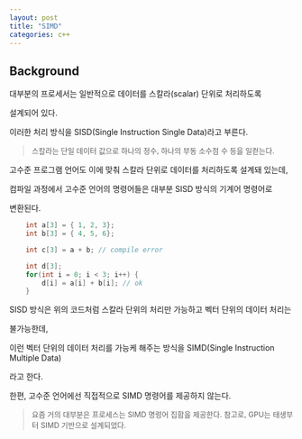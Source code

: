 ```yaml
---
layout: post
title: "SIMD"
categories: c++
---
```


## Background

<!-- begin_excerpt -->

대부분의 프로세서는 일반적으로 데이터를 스칼라(scalar) 단위로 처리하도록 

설계되어 있다. 

<!-- end_excerpt -->

이러한 처리 방식을 SISD(Single Instruction Single Data)라고 부른다.

> <font size="2"> 
> 스칼라는 단일 데이터 값으로 하나의 정수, 하나의 부동 소수점 수 등을 일컫는다.
> </font>

고수준 프로그램 언어도 이에 맞춰 스칼라 단위로 데이터를 처리하도록 설계돼 있는데, 

컴파일 과정에서 고수준 언어의 명령어들은 대부분 SISD 방식의 기계어 명령어로

변환된다.

```c++
    int a[3] = { 1, 2, 3};
    int b[3] = { 4, 5, 6};

    int c[3] = a + b; // compile error

    int d[3];
    for(int i = 0; i < 3; i++) {
        d[i] = a[i] + b[i]; // ok
    }
```

SISD 방식은 위의 코드처럼 스칼라 단위의 처리만 가능하고 벡터 단위의 데이터 처리는 

불가능한데, 

이런 벡터 단위의 데이터 처리를 가능케 해주는 방식을 SIMD(Single Instruction Multiple Data) 

라고 한다.

한편, 고수준 언어에선 직접적으로 SIMD 명령어를 제공하지 않는다.

> <font size="2"> 
> 요즘 거의 대부분은 프로세스는 SIMD 명령어 집합을 제공한다.
> 참고로, GPU는 태생부터 SIMD 기반으로 설계되었다.
> </font>


























